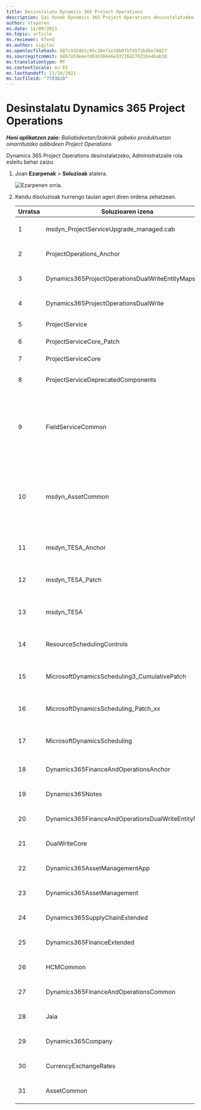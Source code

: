 ```yaml
---
title: Desinstalatu Dynamics 365 Project Operations
description: Gai honek Dynamics 365 Project Operations desinstalatzeko moduari buruzko informazioa eskaintzen du.
author: stsporen
ms.date: 11/09/2021
ms.topic: article
ms.reviewer: kfend
ms.author: sigitac
ms.openlocfilehash: b87c9324b1c95c10ef1e18b0fbf4572bdbe76827
ms.sourcegitcommit: b8b7a59eee7d93638446e93726d270316e45ab3d
ms.translationtype: MT
ms.contentlocale: eu-ES
ms.lasthandoff: 11/10/2021
ms.locfileid: "7783628"
---
```

# <a name="uninstall-dynamics-365-project-operations"></a>Desinstalatu Dynamics 365 Project Operations 

_**Honi aplikatzen zaio:** Baliabideetan/Izakinik gabeko produktuetan oinarritutako adibideen Project Operations_

Dynamics 365 Project Operations desinstalatzeko, Administratzaile rola esleitu behar zaizu.

1. Joan **Ezarpenak** > **Soluzioak** atalera.

    ![Ezarpenen orria.](./media/uninstall-proj-ops-solutions.png)
  
2. Kendu disoluzioak hurrengo taulan ageri diren ordena zehatzean. 

    | Urratsa | Soluzioaren izena                                    | Oharra                                                                                         |
    |------|----------------------------------------------------|----------------------------------------------------------------------------------------------|
    | 1 | msdyn_ProjectServiceUpgrade_managed.cab            | Aurkitu ezean, saltatu irtenbide hau.                                                            |
    | 2 | ProjectOperations_Anchor                           | Aurkitu ezean, saltatu irtenbide hau.                                                            |
    | 3 | Dynamics365ProjectOperationsDualWriteEntityMaps    | Aurkitu ezean, saltatu irtenbide hau.                                                            |
    | 4 | Dynamics365ProjectOperationsDualWrite              | Aurkitu ezean, saltatu irtenbide hau.                                                            |
    | 5 | ProjectService                                     | Ez dago ohar gehigarririk.                                                                         |
    | 6 | ProjectServiceCore_Patch                           | Ez dago ohar gehigarririk.                                                                         |
    | 7 | ProjectServiceCore                                 | Ez dago ohar gehigarririk.                                                                         |
    | 8 | ProjectServiceDeprecatedComponents                 | Aurkitu ezean, saltatu irtenbide hau.                                                            |
    | 9 | FieldServiceCommon                                 | Beharrezkoa da Dynamics 365 Finance edo Dynamics 365 Supply Chain Management-ekin idazketa duala egiteko.   |
    | 10 | msdyn_AssetCommon                                  | Beharrezkoa da Dynamics 365 Finance edo Dynamics 365 Supply Chain Management-ekin idazketa duala egiteko.   |
    | 11 | msdyn_TESA_Anchor                                  | Beharrezkoa da Dynamics 365 Field Service-rako.                                                     |
    | 12 | msdyn_TESA_Patch                                   | Beharrezkoa da Dynamics 365 Field Service-rako.                                                     |
    | 13 | msdyn_TESA                                         | Beharrezkoa da Dynamics 365 Field Service-rako.                                                     |
    | 14 | ResourceSchedulingControls                         | Beharrezkoa da Dynamics 365 Field Service-rako.                                                     |
    | 15 | MicrosoftDynamicsScheduling3_CumulativePatch       | Beharrezkoa da Dynamics 365 Field Service-rako.                                                     |
    | 16 | MicrosoftDynamicsScheduling_Patch_xx               | Beharrezkoa da Dynamics 365 Field Service-rako.                                                     |
    | 17 | MicrosoftDynamicsScheduling                        | Beharrezkoa da Dynamics 365 Field Service-rako.                                                     |
    | 18 | Dynamics365FinanceAndOperationsAnchor              | Aurkitu ezean, saltatu irtenbide hau.                                                            |
    | 19 | Dynamics365Notes                                   | Aurkitu ezean, saltatu irtenbide hau.                                                            |
    | 20 | Dynamics365FinanceAndOperationsDualWriteEntityMaps | Aurkitu ezean, saltatu irtenbide hau.                                                            |
    | 21 | DualWriteCore                                      | Aurkitu ezean, saltatu irtenbide hau.                                                            |
    | 22 | Dynamics365AssetManagementApp                      | Aurkitu ezean, saltatu irtenbide hau.                                                            |
    | 23 | Dynamics365AssetManagement                         | Aurkitu ezean, saltatu irtenbide hau.                                                            |
    | 24 | Dynamics365SupplyChainExtended                     | Aurkitu ezean, saltatu irtenbide hau.                                                            |
    | 25 | Dynamics365FinanceExtended                         | Aurkitu ezean, saltatu irtenbide hau.                                                            |
    | 26 | HCMCommon                                          | Aurkitu ezean, saltatu irtenbide hau.                                                            |
    | 27 | Dynamics365FinanceAndOperationsCommon              | Aurkitu ezean, saltatu irtenbide hau.                                                            |
    | 28 | Jaia                                              | Aurkitu ezean, saltatu irtenbide hau.                                                            |
    | 29 | Dynamics365Company                                 | Aurkitu ezean, saltatu irtenbide hau.                                                            |
    | 30 | CurrencyExchangeRates                              | Aurkitu ezean, saltatu irtenbide hau.                                                            |
    | 31 | AssetCommon                                        | Aurkitu ezean, saltatu irtenbide hau.                                                            |
